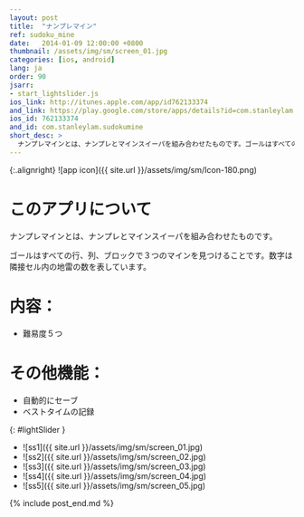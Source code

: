 ```yaml
---
layout: post
title:  "ナンプレマイン"
ref: sudoku_mine
date:   2014-01-09 12:00:00 +0800
thumbnail: /assets/img/sm/screen_01.jpg
categories: [ios, android]
lang: ja
order: 90
jsarr:
- start_lightslider.js
ios_link: http://itunes.apple.com/app/id762133374
and_link: https://play.google.com/store/apps/details?id=com.stanleylam.sudokumine
ios_id: 762133374
and_id: com.stanleylam.sudokumine
short_desc: >
  ナンプレマインとは、ナンプレとマインスイーパを組み合わせたものです。ゴールはすべての行、列、ブロックで３つのマインを見つけることです。数字は隣接セル内の地雷の数を表しています。
---
```


{:.alignright}
![app icon]({{ site.url }}/assets/img/sm/Icon-180.png)

# このアプリについて

ナンプレマインとは、ナンプレとマインスイーパを組み合わせたものです。

ゴールはすべての行、列、ブロックで３つのマインを見つけることです。数字は隣接セル内の地雷の数を表しています。

# 内容：
- 難易度５つ

# その他機能：
- 自動的にセーブ
- ベストタイムの記録

{: #lightSlider }
*   ![ss1]({{ site.url }}/assets/img/sm/screen_01.jpg)
*   ![ss2]({{ site.url }}/assets/img/sm/screen_02.jpg)
*   ![ss3]({{ site.url }}/assets/img/sm/screen_03.jpg)
*   ![ss4]({{ site.url }}/assets/img/sm/screen_04.jpg)
*   ![ss5]({{ site.url }}/assets/img/sm/screen_05.jpg)

{% include post_end.md %}
